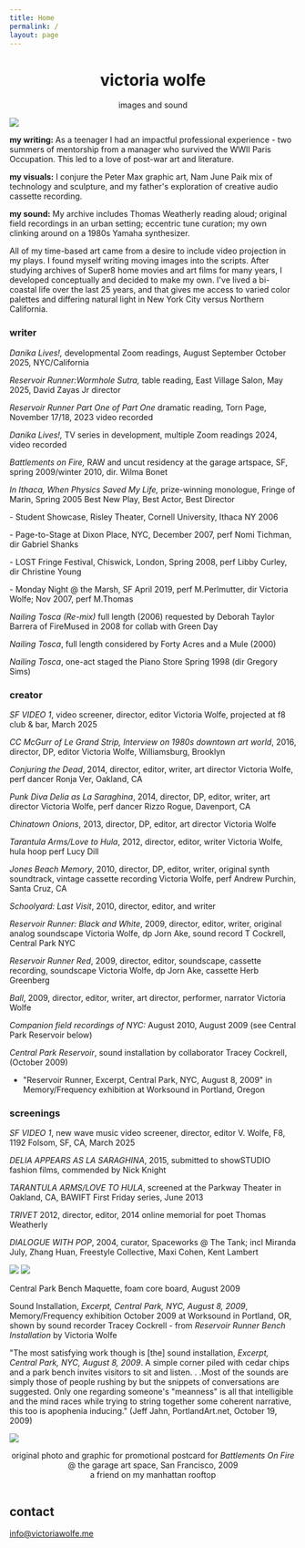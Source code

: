 ```yaml
---
title: Home
permalink: /
layout: page
---
```

<div style="text-align:center">
<h1>victoria wolfe</h1>
<p>images and sound</p>
</div>

![](uploads/vw-website-image.png)

**my writing:** As a teenager I had an impactful professional experience - two summers of mentorship from a manager who survived the WWII Paris Occupation. This led to a love of post-war art and literature.

**my visuals:** I conjure the Peter Max graphic art,  Nam June Paik mix of technology and sculpture, and my father's exploration of creative audio cassette recording.

**my sound:** My archive includes Thomas Weatherly reading aloud; original field recordings in an urban setting; eccentric tune curation; my own clinking around on a 1980s Yamaha synthesizer. 

All of my time-based art came from a desire to include video projection in my plays. I found myself writing moving images into the scripts. After studying archives of Super8 home movies and art films for many years, I developed conceptually and decided to make my own. I've lived a bi-coastal life over the last 25 years, and that gives me access to varied color palettes and differing natural light in New York City versus Northern California.

### writer

*Danika Lives!,* developmental Zoom readings, August September October 2025, NYC/California 

*Reservoir Runner:Wormhole Sutra,* table reading, East Village Salon, May 2025, David Zayas Jr director

*Reservoir Runner Part One of Part One* dramatic reading, Torn Page, November 17/18, 2023 video recorded

*Danika Lives!,* TV series in development, multiple Zoom readings 2024, video recorded

*Battlements on Fire,* RAW and uncut residency at the garage artspace, SF, spring 2009/winter 2010, dir. Wilma Bonet

*In Ithaca, When Physics Saved My Life,* prize-winning monologue, Fringe of Marin, Spring 2005 Best New Play, Best Actor, Best Director

\- Student Showcase, Risley Theater, Cornell University, Ithaca NY 2006  

\- Page-to-Stage at Dixon Place, NYC, December 2007, perf Nomi Tichman, dir Gabriel Shanks  

\- LOST Fringe Festival, Chiswick, London, Spring 2008, perf Libby Curley, dir Christine Young  

\- Monday Night @ the Marsh, SF April 2019, perf M.Perlmutter, dir Victoria Wolfe;  Nov 2007, perf M.Thomas  

*Nailing Tosca (Re-mix)* full length (2006) requested by Deborah Taylor Barrera of FireMused in 2008 for collab with Green Day  

*Nailing Tosca*, full length considered by Forty Acres and a Mule (2000) 

*Nailing Tosca*, one-act staged the Piano Store Spring 1998 (dir Gregory Sims) 

### creator

*SF VIDEO 1*, video screener, director, editor Victoria Wolfe, projected at f8 club & bar, March 2025

*CC McGurr of Le Grand Strip, Interview on 1980s downtown art world*, 2016, director, DP, editor Victoria Wolfe, Williamsburg, Brooklyn

*Conjuring the Dead*, 2014, director, editor, writer, art director Victoria Wolfe, perf dancer Ronja Ver, Oakland, CA

*Punk Diva Delia as La Saraghina*, 2014, director, DP, editor, writer, art director Victoria Wolfe, perf dancer Rizzo Rogue, Davenport, CA

*Chinatown Onions*, 2013, director, DP, editor, art director Victoria Wolfe

*Tarantula Arms/Love to Hula*, 2012, director, editor, writer Victoria Wolfe, hula hoop perf Lucy Dill

*Jones Beach Memory*, 2010, director, DP, editor, writer, original synth soundtrack, vintage cassette recording Victoria Wolfe, perf Andrew Purchin, Santa Cruz, CA

*Schoolyard: Last Visit*, 2010, director, editor, and writer

*Reservoir Runner: Black and White*, 2009, director, editor, writer, original analog soundscape Victoria Wolfe, dp Jorn Ake, sound record T Cockrell, Central Park NYC

*Reservoir Runner Red*, 2009, director, editor, soundscape, cassette recording, soundscape Victoria Wolfe, dp Jorn Ake, cassette Herb Greenberg

*Ball*, 2009, director, editor, writer, art director, performer, narrator Victoria Wolfe

*Companion field recordings of NYC:* August 2010, August 2009 (see Central Park Reservoir below)

*Central Park Reservoir*, sound installation by collaborator Tracey Cockrell, (October 2009)  

* "Reservoir Runner, Excerpt, Central Park, NYC, August 8, 2009" in Memory/Frequency exhibition at Worksound in Portland, Oregon  

### screenings

*SF VIDEO 1*, new wave music video screener, director, editor V. Wolfe,  F8, 1192 Folsom, SF, CA, March 2025

*DELIA APPEARS AS LA SARAGHINA*, 2015, submitted to showSTUDIO fashion films, commended by Nick Knight

*TARANTULA ARMS/LOVE TO HULA*, screened at the Parkway Theater in Oakland, CA, BAWIFT First Friday series, June 2013

*TRIVET* 2012, director, editor, 2014 online memorial for poet Thomas Weatherly

*DIALOGUE WITH POP*, 2004, curator, Spaceworks @ The Tank; incl Miranda July, Zhang Huan, Freestyle Collective, Maxi Cohen, Kent Lambert

<img src="uploads/Work1.jpg" class="half" />
<img src="uploads/Work2.jpg" class="half" />

Central Park Bench Maquette, foam core board, August 2009

Sound Installation, *Excerpt, Central Park, NYC, August 8, 2009*, Memory/Frequency exhibition October 2009 at Worksound in
Portland, OR, shown by sound recorder Tracey Cockrell - from *Reservoir Runner Bench Installation* by Victoria Wolfe

"The most satisfying work though is \[the] sound installation, *Excerpt, Central Park, NYC, August 8, 2009*. A simple corner piled with cedar chips and a park bench invites visitors to sit and listen. . .Most of the sounds are simply those of people rushing by but the snippets of conversations are suggested. Only one regarding someone's "meanness" is all that intelligible and the mind races while trying to string together some coherent
narrative, this too is apophenia inducing." (Jeff Jahn, PortlandArt.net, October 19, 2009)

![](/uploads/Poster1.jpg)

<div style="text-align:center">
original photo and graphic for promotional postcard for <i>Battlements On Fire</i><br />
@ the garage art space, San Francisco, 2009<br />
a friend on my manhattan rooftop
</div>

[](/uploads/VictoriaWolfeCV.pdf)

![]()

## contact

[info@victoriawolfe.me](mailto:info@victoriawolfe.me)
